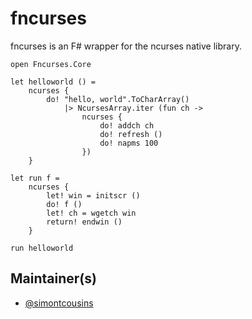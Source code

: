 # fncurses

fncurses is an F# wrapper for the ncurses native library.

    open Fncurses.Core
    
    let helloworld () =
        ncurses {
            do! "hello, world".ToCharArray() 
                |> NcursesArray.iter (fun ch ->
                    ncurses { 
                        do! addch ch
                        do! refresh ()
                        do! napms 100
                    })
        }
    
    let run f =
        ncurses {
            let! win = initscr ()
            do! f ()
            let! ch = wgetch win
            return! endwin ()
        }
    
    run helloworld
    
## Maintainer(s)

- [@simontcousins](https://github.com/simontcousins)
